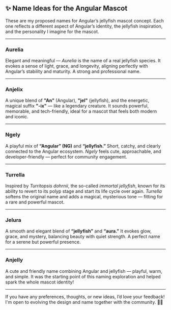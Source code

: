 ## ✨ Name Ideas for the Angular Mascot

These are my proposed names for Angular’s jellyfish mascot concept. Each one reflects a different aspect of Angular’s identity, the jellyfish inspiration, and the personality I imagine for the mascot.

---

### **Aurelia**

Elegant and meaningful — *Aurelia* is the name of a real jellyfish species. It evokes a sense of light, grace, and longevity, aligning perfectly with Angular’s stability and maturity. A strong and professional name.

---

### **Anjelix**

A unique blend of **"An"** (Angular), **"jel"** (jellyfish), and the energetic, magical suffix **"-ix"** — like a legendary creature. It sounds powerful, memorable, and tech-friendly, ideal for a mascot that feels both modern and iconic.

---

### **Ngely**

A playful mix of **“Angular” (NG)** and **“jellyfish.”**
Short, catchy, and clearly connected to the Angular ecosystem. *Ngely* feels cute, approachable, and developer-friendly — perfect for community engagement.

---

### **Turrella**

Inspired by *Turritopsis dohrnii*, the so-called *immortal jellyfish*, known for its ability to revert to its polyp stage and start its life cycle over again.
*Turrella* softens the original name and adds a magical, mysterious tone — fitting for a rare and powerful mascot.

---

### **Jelura**

A smooth and elegant blend of **“jellyfish”** and **“aura.”**
It evokes glow, grace, and mystery, balancing beauty with quiet strength. A perfect name for a serene but powerful presence.

---

### **Anjelly**

A cute and friendly name combining Angular and jellyfish — playful, warm, and simple.
It was the starting point of this naming exploration and helped spark the whole mascot identity!

---

If you have any preferences, thoughts, or new ideas, I’d love your feedback! I'm open to evolving the design and name together with the community. 🧠💬


